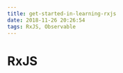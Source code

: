 ```yaml
---
title: get-started-in-learning-rxjs
date: 2018-11-26 20:26:54
tags: RxJS, Observable
---
```


# RxJS

